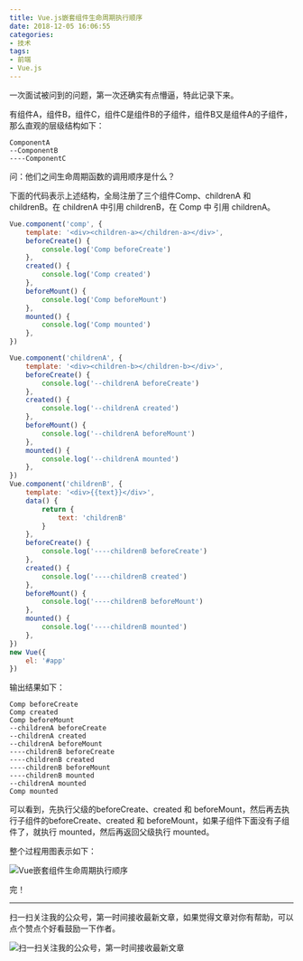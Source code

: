 ```yaml
---
title: Vue.js嵌套组件生命周期执行顺序
date: 2018-12-05 16:06:55
categories:
- 技术
tags:
- 前端
- Vue.js
---
```


一次面试被问到的问题，第一次还确实有点懵逼，特此记录下来。
<!-- more -->

有组件A，组件B，组件C，组件C是组件B的子组件，组件B又是组件A的子组件，那么直观的层级结构如下：
```
ComponentA
--ComponentB
----ComponentC
```

问：他们之间生命周期函数的调用顺序是什么？

下面的代码表示上述结构，全局注册了三个组件Comp、childrenA 和 childrenB。在 childrenA 中引用 childrenB，在 Comp 中 引用 childrenA。
```javascript
Vue.component('comp', {
    template: '<div><children-a></children-a></div>',
    beforeCreate() {
        console.log('Comp beforeCreate')
    },
    created() {
        console.log('Comp created')
    },
    beforeMount() {
        console.log('Comp beforeMount')
    },
    mounted() {
        console.log('Comp mounted')
    },
})

Vue.component('childrenA', {
    template: '<div><children-b></children-b></div>',
    beforeCreate() {
        console.log('--childrenA beforeCreate')
    },
    created() {
        console.log('--childrenA created')
    },
    beforeMount() {
        console.log('--childrenA beforeMount')
    },
    mounted() {
        console.log('--childrenA mounted')
    },
})
Vue.component('childrenB', {
    template: '<div>{{text}}</div>',
    data() {
        return {
            text: 'childrenB'
        }
    },
    beforeCreate() {
        console.log('----childrenB beforeCreate')
    },
    created() {
        console.log('----childrenB created')
    },
    beforeMount() {
        console.log('----childrenB beforeMount')
    },
    mounted() {
        console.log('----childrenB mounted')
    },
})
new Vue({
    el: '#app'
})  
```

输出结果如下：
```
Comp beforeCreate
Comp created
Comp beforeMount
--childrenA beforeCreate
--childrenA created
--childrenA beforeMount
----childrenB beforeCreate
----childrenB created
----childrenB beforeMount
----childrenB mounted
--childrenA mounted
Comp mounted
```

可以看到，先执行父级的beforeCreate、created 和 beforeMount，然后再去执行子组件的beforeCreate、created 和 beforeMount，如果子组件下面没有子组件了，就执行 mounted，然后再返回父级执行 mounted。

整个过程用图表示如下：

![Vue嵌套组件生命周期执行顺序](https://i.loli.net/2019/11/06/bNsCSUq4wilyL3r.png)

完！

**************
扫一扫关注我的公众号，第一时间接收最新文章，如果觉得文章对你有帮助，可以点个赞点个好看鼓励一下作者。

![扫一扫关注我的公众号，第一时间接收最新文章](https://gitee.com/dunizb/cloudimg/raw/jsdelivr/关注名片-大礼包_横版二维码_2020-01-01-0.jpg)